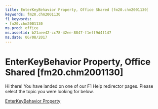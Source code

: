 ```yaml
---
title: EnterKeyBehavior Property, Office Shared [fm20.chm2001130]
keywords: fm20.chm2001130
f1_keywords:
- fm20.chm2001130
ms.prod: office
ms.assetid: b21aee42-cc78-42ee-8847-f1eff9d4f147
ms.date: 06/08/2017
---
```



# EnterKeyBehavior Property, Office Shared [fm20.chm2001130]

Hi there! You have landed on one of our F1 Help redirector pages. Please select the topic you were looking for below.

[EnterKeyBehavior Property](http://msdn.microsoft.com/library/720a6b10-f021-e623-7f63-f52081bcafd1%28Office.15%29.aspx)

